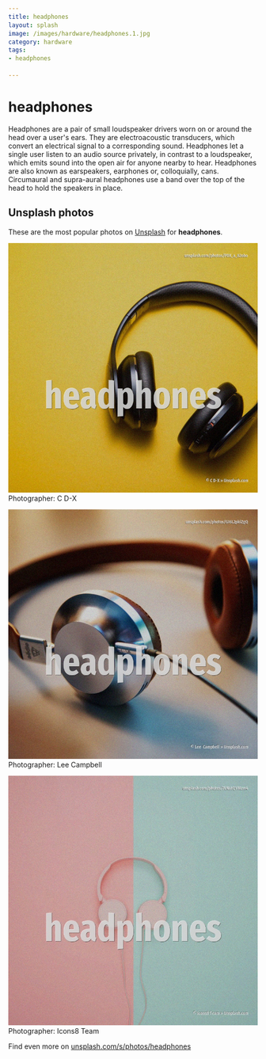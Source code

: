 ```yaml
---
title: headphones
layout: splash
image: /images/hardware/headphones.1.jpg
category: hardware
tags:
- headphones

---
```

# headphones

Headphones are a pair of small loudspeaker drivers worn on or around the head over a user's ears. They are electroacoustic transducers, which convert an electrical signal to a corresponding sound. Headphones let a single user listen to an audio source privately, in contrast to a loudspeaker,  which emits sound into the open air for anyone nearby to hear. Headphones are also known as earspeakers, earphones or, colloquially, cans. Circumaural  and supra-aural  headphones use a band over the top of the head to hold the speakers  in place. 

 
## Unsplash photos
These are the most popular photos on [Unsplash](https://unsplash.com) for **headphones**.
 
![headphones](/images/hardware/headphones.1.jpg)
Photographer:  C D-X
 
![headphones](/images/hardware/headphones.2.jpg)
Photographer:  Lee  Campbell
 
![headphones](/images/hardware/headphones.3.jpg)
Photographer:  Icons8 Team
 
Find even more on [unsplash.com/s/photos/headphones](https://unsplash.com/s/photos/headphones)
 
